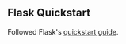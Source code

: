 ## Flask Quickstart

Followed Flask's [quickstart guide](https://flask.palletsprojects.com/en/stable/quickstart/).
